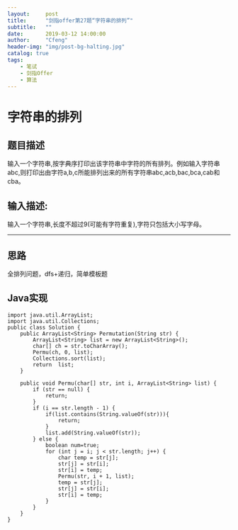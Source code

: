 ```yaml
---
layout:     post
title:      "剑指offer第27题“字符串的排列”"
subtitle:   ""
date:       2019-03-12 14:00:00
author:     "Cfeng"
header-img: "img/post-bg-halting.jpg"
catalog: true
tags:
    - 笔试
    - 剑指Offer
    - 算法
---
```

# 字符串的排列
## 题目描述
输入一个字符串,按字典序打印出该字符串中字符的所有排列。例如输入字符串abc,则打印出由字符a,b,c所能排列出来的所有字符串abc,acb,bac,bca,cab和cba。
## 输入描述:
输入一个字符串,长度不超过9(可能有字符重复),字符只包括大小写字母。
***
## 思路
全排列问题，dfs+递归，简单模板题
## Java实现
```
import java.util.ArrayList;
import java.util.Collections;
public class Solution {
    public ArrayList<String> Permutation(String str) {
		ArrayList<String> list = new ArrayList<String>();
		char[] ch = str.toCharArray();
		Permu(ch, 0, list);
		Collections.sort(list);
		return  list;
	}
 
	public void Permu(char[] str, int i, ArrayList<String> list) {
		if (str == null) {
			return;
		}
		if (i == str.length - 1) {
			if(list.contains(String.valueOf(str))){
				return;
			}
			list.add(String.valueOf(str));
		} else {
			boolean num=true;
			for (int j = i; j < str.length; j++) {
				char temp = str[j];
				str[j] = str[i];
				str[i] = temp;
				Permu(str, i + 1, list);
				temp = str[j];
				str[j] = str[i];
				str[i] = temp;
			}
		}
	}
}

```
